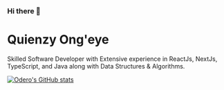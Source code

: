 ### Hi there 👋


# Quienzy Ong'eye
Skilled Software Developer with Extensive experience in ReactJs, NextJs, TypeScript, and Java along with Data Structures & Algorithms.


[![Odero's GitHub stats](https://github-readme-stats.vercel.app/api?username=Queenzy-Ongeye)](https://github.com/anuraghazra/github-readme-stats)





<!--


Here are some ideas to get you started:

- 🔭 I’m currently working on ...
- 🌱 I’m currently learning ...
- 👯 I’m looking to collaborate on ...
- 🤔 I’m looking for help with ...
- 💬 Ask me about ...
- 📫 How to reach me: ...
- 😄 Pronouns: ...
- ⚡ Fun fact: ...
-->